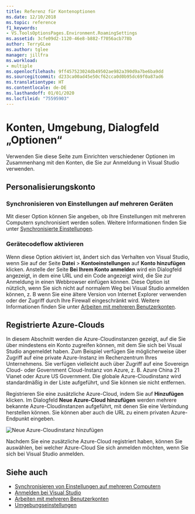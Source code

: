 ```yaml
---
title: Referenz für Kontenoptionen
ms.date: 12/10/2018
ms.topic: reference
f1_keywords:
- VS.ToolsOptionsPages.Environment.RoamingSettings
ms.assetid: 3cfe09d2-1120-46e8-b882-f7056acb778b
author: TerryGLee
ms.author: tglee
manager: jillfra
ms.workload:
- multiple
ms.openlocfilehash: 9ff457523024db49502ae982a390d9a7be6ba9dd
ms.sourcegitcommit: d233ca00ad45e50cf62cca0d0b95dc69f0a87ad6
ms.translationtype: HT
ms.contentlocale: de-DE
ms.lasthandoff: 01/01/2020
ms.locfileid: "75595903"
---
```

# <a name="accounts-environment-options-dialog-box"></a>Konten, Umgebung, Dialogfeld „Optionen“

Verwenden Sie diese Seite zum Einrichten verschiedener Optionen im Zusammenhang mit den Konten, die Sie zur Anmeldung in Visual Studio verwenden.

## <a name="personalization-account"></a>Personalisierungskonto

### <a name="synchronize-settings-across-devices"></a>Synchronisieren von Einstellungen auf mehreren Geräten

Mit dieser Option können Sie angeben, ob Ihre Einstellungen mit mehreren Computern synchronisiert werden sollen. Weitere Informationen finden Sie unter [Synchronisierte Einstellungen](../../ide/synchronized-settings-in-visual-studio.md).

### <a name="enable-device-code-flow"></a>Gerätecodeflow aktivieren

Wenn diese Option aktiviert ist, ändert sich das Verhalten von Visual Studio, wenn Sie auf der Seite **Datei** > **Kontoeinstellungen** auf **Konto hinzufügen** klicken. Anstelle der Seite **Bei Ihrem Konto anmelden** wird ein Dialogfeld angezeigt, in dem eine URL und ein Code angezeigt wird, die Sie zur Anmeldung in einen Webbrowser einfügen können. Diese Option ist nützlich, wenn Sie sich nicht auf normalem Weg bei Visual Studio anmelden können, z. B wenn Sie eine ältere Version von Internet Explorer verwenden oder der Zugriff durch Ihre Firewall eingeschränkt wird. Weitere Informationen finden Sie unter [Arbeiten mit mehreren Benutzerkonten](../work-with-multiple-user-accounts.md#add-an-account-using-device-code-flow).

## <a name="registered-azure-clouds"></a>Registrierte Azure-Clouds

In diesem Abschnitt werden die Azure-Cloudinstanzen gezeigt, auf die Sie über mindestens ein Konto zugreifen können, mit dem Sie sich bei Visual Studio angemeldet haben. Zum Beispiel verfügen Sie möglicherweise über Zugriff auf eine private Azure-Instanz im Rechenzentrum Ihres Unternehmens. Sie verfügen vielleicht auch über Zugriff auf eine Sovereign Cloud- oder Government Cloud-Instanz von Azure, z. B. Azure China 21 Vianet oder Azure US Government. Die globale Azure-Cloudinstanz wird standardmäßig in der Liste aufgeführt, und Sie können sie nicht entfernen.

Registrieren Sie eine zusätzliche Azure-Cloud, indem Sie auf **Hinzufügen** klicken. Im Dialogfeld **Neue Azure-Cloud hinzufügen** werden mehrere bekannte Azure-Cloudinstanzen aufgeführt, mit denen Sie eine Verbindung herstellen können. Sie können aber auch die URL zu einem privaten Azure-Endpunkt eingeben.

![Neue Azure-Cloudinstanz hinzufügen](media/add-new-azure-cloud.png)

Nachdem Sie eine zusätzliche Azure-Cloud registriert haben, können Sie auswählen, bei welcher Azure-Cloud Sie sich anmelden möchten, wenn Sie sich bei Visual Studio anmelden.

## <a name="see-also"></a>Siehe auch

- [Synchronisieren von Einstellungen auf mehreren Computern](../synchronized-settings-in-visual-studio.md)
- [Anmelden bei Visual Studio](../signing-in-to-visual-studio.md)
- [Arbeiten mit mehreren Benutzerkonten](../work-with-multiple-user-accounts.md)
- [Umgebungseinstellungen](../environment-settings.md)
